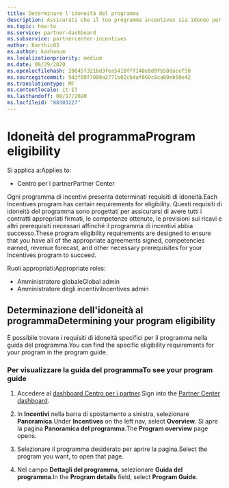```yaml
---
title: Determinare l'idoneità del programma
description: Assicurati che il tuo programma incentives sia idoneo per poter essere pagato.
ms.topic: how-to
ms.service: partner-dashboard
ms.subservice: partnercenter-incentives
author: Karthic83
ms.author: kashanum
ms.localizationpriority: medium
ms.date: 06/29/2020
ms.openlocfilehash: 20045f321bd3fea5410fff148e8d9fb58dacef50
ms.sourcegitcommit: 9d3f88f7008a2771b02cb4af860c6ca00eb50e42
ms.translationtype: MT
ms.contentlocale: it-IT
ms.lasthandoff: 08/17/2020
ms.locfileid: "88303227"
---
```

# <a name="program-eligibility"></a><span data-ttu-id="89c47-103">Idoneità del programma</span><span class="sxs-lookup"><span data-stu-id="89c47-103">Program eligibility</span></span>

<span data-ttu-id="89c47-104">Si applica a:</span><span class="sxs-lookup"><span data-stu-id="89c47-104">Applies to:</span></span>

- <span data-ttu-id="89c47-105">Centro per i partner</span><span class="sxs-lookup"><span data-stu-id="89c47-105">Partner Center</span></span>

<span data-ttu-id="89c47-106">Ogni programma di incentivi presenta determinati requisiti di idoneità.</span><span class="sxs-lookup"><span data-stu-id="89c47-106">Each Incentives program has certain requirements for eligibility.</span></span> <span data-ttu-id="89c47-107">Questi requisiti di idoneità del programma sono progettati per assicurarsi di avere tutti i contratti appropriati firmati, le competenze ottenute, le previsioni sui ricavi e altri prerequisiti necessari affinché il programma di incentivi abbia successo.</span><span class="sxs-lookup"><span data-stu-id="89c47-107">These program eligibility requirements are designed to ensure that you have all of the appropriate agreements signed, competencies earned, revenue forecast, and other necessary prerequisites for your Incentives program to succeed.</span></span>

<span data-ttu-id="89c47-108">Ruoli appropriati:</span><span class="sxs-lookup"><span data-stu-id="89c47-108">Appropriate roles:</span></span>

- <span data-ttu-id="89c47-109">Amministratore globale</span><span class="sxs-lookup"><span data-stu-id="89c47-109">Global admin</span></span>
- <span data-ttu-id="89c47-110">Amministratore degli incentivi</span><span class="sxs-lookup"><span data-stu-id="89c47-110">Incentives admin</span></span>

## <a name="determining-your-program-eligibility"></a><span data-ttu-id="89c47-111">Determinazione dell'idoneità al programma</span><span class="sxs-lookup"><span data-stu-id="89c47-111">Determining your program eligibility</span></span>

<span data-ttu-id="89c47-112">È possibile trovare i requisiti di idoneità specifici per il programma nella guida del programma.</span><span class="sxs-lookup"><span data-stu-id="89c47-112">You can find the specific eligibility requirements for your program in the program guide.</span></span> 

### <a name="to-see-your-program-guide"></a><span data-ttu-id="89c47-113">Per visualizzare la guida del programma</span><span class="sxs-lookup"><span data-stu-id="89c47-113">To see your program guide</span></span>

1. <span data-ttu-id="89c47-114">Accedere al [dashboard Centro per i partner](https://partner.microsoft.com/dashboard/).</span><span class="sxs-lookup"><span data-stu-id="89c47-114">Sign into the [Partner Center dashboard](https://partner.microsoft.com/dashboard/).</span></span>

2. <span data-ttu-id="89c47-115">In **Incentivi** nella barra di spostamento a sinistra, selezionare **Panoramica**.</span><span class="sxs-lookup"><span data-stu-id="89c47-115">Under **Incentives** on the left nav, select **Overview**.</span></span> <span data-ttu-id="89c47-116">Si apre la pagina **Panoramica del programma**.</span><span class="sxs-lookup"><span data-stu-id="89c47-116">The **Program overview** page opens.</span></span>

3. <span data-ttu-id="89c47-117">Selezionare il programma desiderato per aprire la pagina.</span><span class="sxs-lookup"><span data-stu-id="89c47-117">Select the program you want, to open that page.</span></span>

4. <span data-ttu-id="89c47-118">Nel campo **Dettagli del programma**, selezionare **Guida del programma**.</span><span class="sxs-lookup"><span data-stu-id="89c47-118">In the **Program details** field, select **Program Guide**.</span></span>
